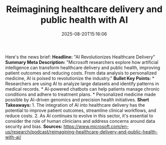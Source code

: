 ﻿---
title: "Reimagining healthcare delivery and public health with AI"
date: "2025-08-20T15:16:06"
category: "Markets"
summary: ""
slug: "reimagining healthcare delivery and public health with ai"
source_urls:
  - "https://www.microsoft.com/en-us/research/podcast/reimagining-healthcare-delivery-and-public-health-with-ai/"
seo:
  title: "Reimagining healthcare delivery and public health with AI | Hash n Hedge"
  description: ""
  keywords: ["news", "markets", "brief"]
---
Here's the news brief:  **Headline:** "AI Revolutionizes Healthcare Delivery"  **Summary Meta Description:** "Microsoft researchers explore how artificial intelligence can transform healthcare delivery and public health, improving patient outcomes and reducing costs. From data analysis to personalized medicine, AI is poised to revolutionize the industry."  **Bullet Key Points:**  * Researchers are using AI to analyze large datasets and identify patterns in medical records. * AI-powered chatbots can help patients manage chronic conditions and adhere to treatment plans. * Personalized medicine made possible by AI-driven genomics and precision health initiatives.  **Short Takeaways:**  1. The integration of AI into healthcare delivery has the potential to improve patient outcomes, streamline clinical workflows, and reduce costs. 2. As AI continues to evolve in this sector, it's essential to consider the role of human clinicians and address concerns around data security and bias.  **Sources:**  https://www.microsoft.com/en-us/research/podcast/reimagining-healthcare-delivery-and-public-health-with-ai/ 
